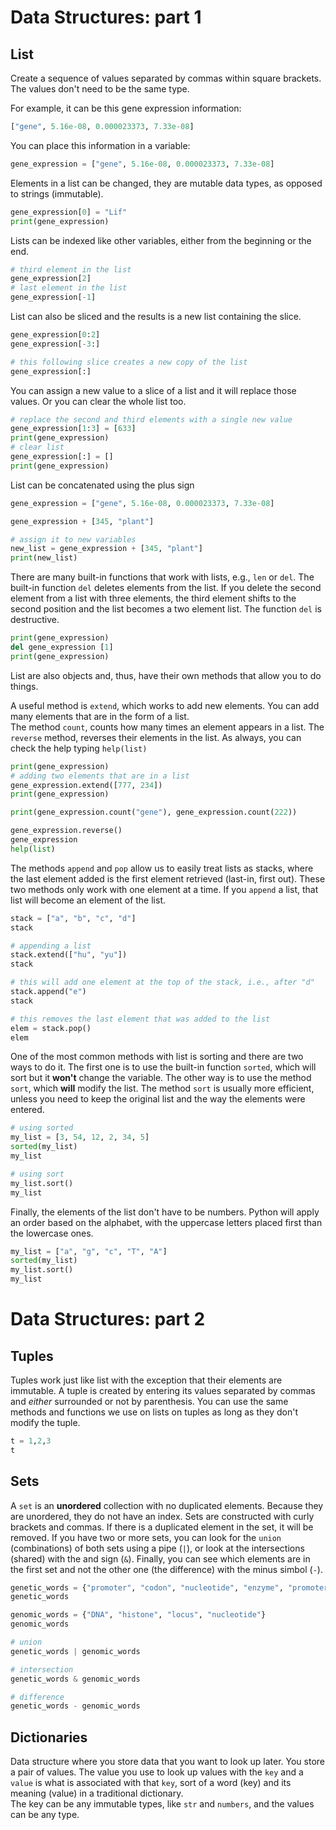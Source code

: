 # Data Structures: part 1

## List

Create a sequence of values separated by commas within square brackets. The values
don't need to be the same type.

For example, it can be this gene expression information:

```python
["gene", 5.16e-08, 0.000023373, 7.33e-08]
```

You can place this information in a variable:

```python
gene_expression = ["gene", 5.16e-08, 0.000023373, 7.33e-08]
```

Elements in a list can be changed, they are mutable data types, as opposed to strings (immutable).

```python
gene_expression[0] = "Lif"
print(gene_expression)
```

Lists can be indexed like other variables, either from the beginning or the end.

```python
# third element in the list
gene_expression[2]
# last element in the list
gene_expression[-1]
```

List can also be sliced and the results is a new list containing the slice.

```python
gene_expression[0:2]
gene_expression[-3:]

# this following slice creates a new copy of the list
gene_expression[:]
```
You can assign a new value to a slice of a list and it will replace those values.
Or you can clear the whole list too.

```python
# replace the second and third elements with a single new value
gene_expression[1:3] = [633]
print(gene_expression)
# clear list
gene_expression[:] = []
print(gene_expression)
```

List can be concatenated using the plus sign

```python
gene_expression = ["gene", 5.16e-08, 0.000023373, 7.33e-08]

gene_expression + [345, "plant"]

# assign it to new variables
new_list = gene_expression + [345, "plant"]
print(new_list)
```

There are many built-in functions that work with lists, e.g., `len` or `del`. The built-in function `del` deletes elements from the list. If you delete the second element from a list with three elements, the third element shifts to the second position and the list becomes a two element list. The function `del` is destructive.

```python
print(gene_expression)
del gene_expression [1]
print(gene_expression)
```

List are also objects and, thus, have their own methods that allow you to do things.

A useful method is `extend`, which works to add new elements. You can add many elements
that are in the form of a list.  
The method `count`,
counts how many times an element appears in a list. The `reverse` method, reverses their
elements in the list. As always, you can check the help typing `help(list)`

```python
print(gene_expression)
# adding two elements that are in a list
gene_expression.extend([777, 234])
print(gene_expression)

print(gene_expression.count("gene"), gene_expression.count(222))

gene_expression.reverse()
gene_expression
help(list)
```

The methods `append` and `pop` allow us to easily treat lists as stacks, where the
last element added is the first element retrieved (last-in, first out). These two
methods only work with one element at a time. If you `append` a list, that list
will become an element of the list.

```python
stack = ["a", "b", "c", "d"]
stack

# appending a list
stack.extend(["hu", "yu"])
stack

# this will add one element at the top of the stack, i.e., after "d"
stack.append("e")
stack

# this removes the last element that was added to the list
elem = stack.pop()
elem
```

One of the most common methods with list is sorting and there are two ways to do it.
The first one is to use the built-in function `sorted`, which will sort but it **won't**
change the variable. The other way is to use the method `sort`, which **will** 
modify the list. The method `sort` is usually more efficient, unless you need to 
keep the original list and the way the elements were entered.

```python
# using sorted
my_list = [3, 54, 12, 2, 34, 5]
sorted(my_list)
my_list

# using sort
my_list.sort()
my_list
```
Finally, the elements of the list don't have to be numbers. Python will apply an order based on the alphabet, with the uppercase letters placed first than the lowercase ones.

```python
my_list = ["a", "g", "c", "T", "A"]
sorted(my_list)
my_list.sort()
my_list
```

# Data Structures: part 2

## Tuples

Tuples work just like list with the exception that their elements are immutable.
A tuple is created by entering its values separated by commas and _either_ surrounded 
or not by parenthesis. You can use the same methods and functions we use on lists 
on tuples as long as they don't modify the tuple.

```python
t = 1,2,3
t
```
## Sets

A `set` is an **unordered** collection with no duplicated elements. Because they
are unordered, they do not have an index. Sets are constructed with curly brackets
and commas. If there is a duplicated element in the set, it will be removed.
If you have two or more sets, you can look for the `union` (combinations) 
of both sets using a pipe (`|`), or look at the intersections (shared) with the 
and sign (`&`). Finally, you can see which elements are in the first set and not
the other one (the difference) with the minus simbol (`-`).

```python
genetic_words = {"promoter", "codon", "nucleotide", "enzyme", "promoter", "DNA"}
genetic_words

genomic_words = {"DNA", "histone", "locus", "nucleotide"}
genomic_words

# union
genetic_words | genomic_words

# intersection
genetic_words & genomic_words

# difference
genetic_words - genomic_words
```
## Dictionaries

Data structure where you store data that you want to look up later. You store a 
pair of values. The value you use to look up values with the `key` and a `value`
is what is associated with that `key`, sort of a word (key) and its meaning (value)
in a traditional dictionary.  
The key can be any immutable types, like `str` and `numbers`, and the values can
be any type.
